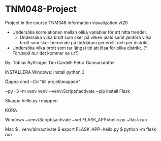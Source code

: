 # TNM048-Project
Project in the course TNM048 Information visualization vt20

 * Undersöka korrelationen mellan olika variabler för att hitta trender.
   - Undersöka vilka brott som sker på vilken plats samt jämföra vilka brott
     som sker beroende på tid/datum generellt och per distrikt.
 * Undersöka vilka brott som tar längst tid att lösa för olika distrikt.
(* Förutspå hur det kommer se ut?)


By:
Tobias Ryttlinger
Tim Cardell!
Petra Gunnarsdotter

INSTALLERA
Windows:
Install python 3

Öppna cmd
~Cd "till projektmappen"

~py -3 -m venv venv
~venv\Scripts\activate
~pip install Flask

Skappa hello.py i mappen

KÖRA

Windows
~venv\Scripts\activate
~set FLASK_APP=hello.py
~flask run


Mac
$ . venv/bin/activate
$ export FLASK_APP=hello.py
$ python -m flask run
